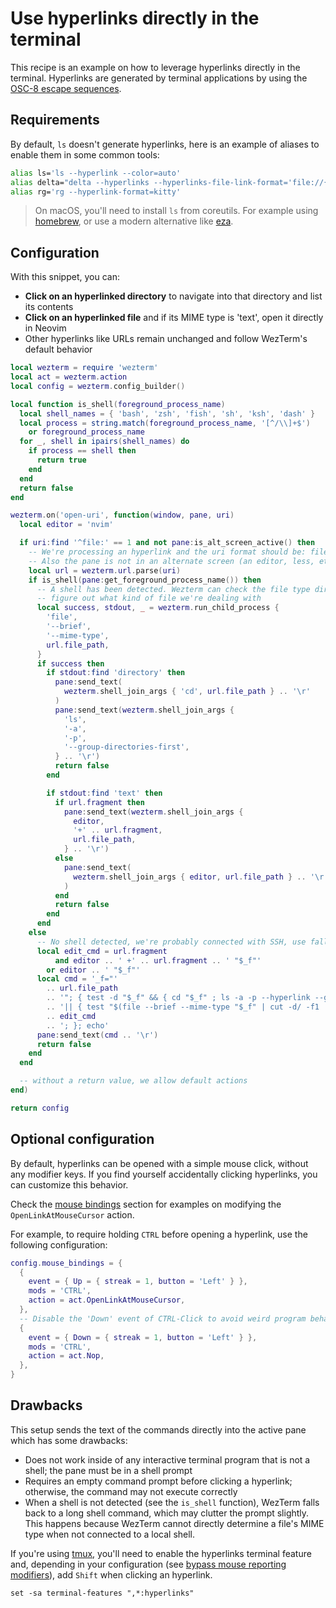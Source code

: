 # Use hyperlinks directly in the terminal

This recipe is an example on how to leverage hyperlinks directly in the terminal.
Hyperlinks are generated by terminal applications by using the [OSC-8 escape sequences](https://gist.github.com/egmontkob/eb114294efbcd5adb1944c9f3cb5feda).

## Requirements

By default, `ls` doesn't generate hyperlinks, here is an example of aliases to enable them in some common tools:

```sh
alias ls='ls --hyperlink --color=auto'
alias delta="delta --hyperlinks --hyperlinks-file-link-format='file://{path}#{line}'"
alias rg='rg --hyperlink-format=kitty'
```

> On macOS, you'll need to install `ls` from coreutils. For example using [homebrew](https://formulae.brew.sh/formula/coreutils),
> or use a modern alternative like [eza](https://github.com/eza-community/eza).

## Configuration

With this snippet, you can:

- **Click on an hyperlinked directory** to navigate into that directory and list its contents
- **Click on an hyperlinked file** and if its MIME type is 'text', open it directly in Neovim
- Other hyperlinks like URLs remain unchanged and follow WezTerm's default behavior

```lua
local wezterm = require 'wezterm'
local act = wezterm.action
local config = wezterm.config_builder()

local function is_shell(foreground_process_name)
  local shell_names = { 'bash', 'zsh', 'fish', 'sh', 'ksh', 'dash' }
  local process = string.match(foreground_process_name, '[^/\\]+$')
    or foreground_process_name
  for _, shell in ipairs(shell_names) do
    if process == shell then
      return true
    end
  end
  return false
end

wezterm.on('open-uri', function(window, pane, uri)
  local editor = 'nvim'

  if uri:find '^file:' == 1 and not pane:is_alt_screen_active() then
    -- We're processing an hyperlink and the uri format should be: file://[HOSTNAME]/PATH[#linenr]
    -- Also the pane is not in an alternate screen (an editor, less, etc)
    local url = wezterm.url.parse(uri)
    if is_shell(pane:get_foreground_process_name()) then
      -- A shell has been detected. Wezterm can check the file type directly
      -- figure out what kind of file we're dealing with
      local success, stdout, _ = wezterm.run_child_process {
        'file',
        '--brief',
        '--mime-type',
        url.file_path,
      }
      if success then
        if stdout:find 'directory' then
          pane:send_text(
            wezterm.shell_join_args { 'cd', url.file_path } .. '\r'
          )
          pane:send_text(wezterm.shell_join_args {
            'ls',
            '-a',
            '-p',
            '--group-directories-first',
          } .. '\r')
          return false
        end

        if stdout:find 'text' then
          if url.fragment then
            pane:send_text(wezterm.shell_join_args {
              editor,
              '+' .. url.fragment,
              url.file_path,
            } .. '\r')
          else
            pane:send_text(
              wezterm.shell_join_args { editor, url.file_path } .. '\r'
            )
          end
          return false
        end
      end
    else
      -- No shell detected, we're probably connected with SSH, use fallback command
      local edit_cmd = url.fragment
          and editor .. ' +' .. url.fragment .. ' "$_f"'
        or editor .. ' "$_f"'
      local cmd = '_f="'
        .. url.file_path
        .. '"; { test -d "$_f" && { cd "$_f" ; ls -a -p --hyperlink --group-directories-first; }; } '
        .. '|| { test "$(file --brief --mime-type "$_f" | cut -d/ -f1 || true)" = "text" && '
        .. edit_cmd
        .. '; }; echo'
      pane:send_text(cmd .. '\r')
      return false
    end
  end

  -- without a return value, we allow default actions
end)

return config
```

## Optional configuration

By default, hyperlinks can be opened with a simple mouse click, without any modifier keys. If you find yourself accidentally clicking hyperlinks, you can customize this behavior.

Check the [mouse bindings](../config/mouse.md) section for examples on modifying the `OpenLinkAtMouseCursor` action.

For example, to require holding `CTRL` before opening a hyperlink, use the following configuration:

```lua
config.mouse_bindings = {
  {
    event = { Up = { streak = 1, button = 'Left' } },
    mods = 'CTRL',
    action = act.OpenLinkAtMouseCursor,
  },
  -- Disable the 'Down' event of CTRL-Click to avoid weird program behaviors
  {
    event = { Down = { streak = 1, button = 'Left' } },
    mods = 'CTRL',
    action = act.Nop,
  },
}
```

## Drawbacks

This setup sends the text of the commands directly into the active pane which has some drawbacks:

- Does not work inside of any interactive terminal program that is not a shell; the pane must be in a shell prompt
- Requires an empty command prompt before clicking a hyperlink; otherwise, the command may not execute correctly
- When a shell is not detected (see the `is_shell` function), WezTerm falls back to a long shell command, which may clutter the prompt slightly. This happens because WezTerm cannot directly determine a file's MIME type when not connected to a local shell.

If you're using [tmux](https://github.com/tmux/tmux), you'll need to enable the
hyperlinks terminal feature and, depending in your configuration
(see [bypass mouse reporting modifiers](../config/lua/config/bypass_mouse_reporting_modifiers.md)), add `Shift` when clicking an hyperlink.

```tmux
set -sa terminal-features ",*:hyperlinks"
```
